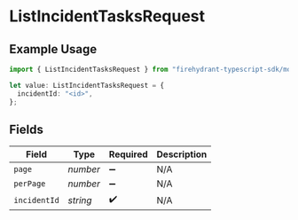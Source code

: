 # ListIncidentTasksRequest

## Example Usage

```typescript
import { ListIncidentTasksRequest } from "firehydrant-typescript-sdk/models/operations";

let value: ListIncidentTasksRequest = {
  incidentId: "<id>",
};
```

## Fields

| Field              | Type               | Required           | Description        |
| ------------------ | ------------------ | ------------------ | ------------------ |
| `page`             | *number*           | :heavy_minus_sign: | N/A                |
| `perPage`          | *number*           | :heavy_minus_sign: | N/A                |
| `incidentId`       | *string*           | :heavy_check_mark: | N/A                |